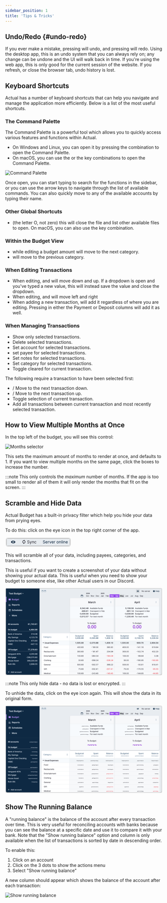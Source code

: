 ```yaml
---
sidebar_position: 1
title: 'Tips & Tricks'
---
```


## Undo/Redo {#undo-redo}

If you ever make a mistake, pressing <Key mod="cmd" k="z" /> will undo, and pressing <Key mod="cmd shift" k="z" /> will redo. Using the desktop app, this is an undo system that you can always rely on; any change can be undone and the UI will walk back in time.  If you're using the web app, this is only good for the current session of the website. If you refresh, or close the browser tab, undo history is lost.

## Keyboard Shortcuts

Actual has a number of keyboard shortcuts that can help you navigate and manage the application more efficiently.
Below is a list of the most useful shortcuts.

### The Command Palette

The Command Palette is a powerful tool which allows you to quickly access various features and functions within Actual.
- On Windows and Linux, you can open it by pressing the <Key mod="ctrl" k="k" /> combination to open the Command Palette.
- On macOS, you can use the <Key mod="cmd" k="k" /> or the <Key mod="ctrl" k="k" /> key combinations to open the Command Palette.

![Command Palette](/img/tips-tricks/command-palette.png)

Once open, you can start typing to search for the functions in the sidebar, or you can use the arrow keys to navigate
through the list of available commands. You can also quickly move to any of the available accounts by typing their name.


### Other Global Shortcuts

-  <Key mod="ctrl" k="O" /> (the letter O, not zero) this will close the file and list other available files to open.
   On macOS, you can also use the <Key mod="cmd" k="O" /> key combination.


### Within the Budget View

- <Key k="enter" /> while editing a budget amount will move to the next category.
- <Key mod="shift" k="enter" /> will move to the previous category.

### When Editing Transactions

- When editing, <Key k="enter" /> and <Key mod="shift" k="enter" /> will move down and up. If a dropdown is open and you've typed a new value, this will instead save the value and close the dropdown.
- When editing, <Key k="tab" /> and <Key mod="shift" k="tab" /> will move left and right
- When adding a new transaction, <Key mod="cmd" k="enter" /> will add it regardless of where you are editing. Pressing <Key k="enter" /> in either the Payment or Deposit columns will add it as well.

### When Managing Transactions

- <Key k="f" /> Show only selected transactions.
- <Key k="d" /> Delete selected transactions.
- <Key k="a" /> Set account for selected transactions.
- <Key k="p" /> set payee for selected transactions.
- <Key k="n" /> Set notes for selected transactions.
- <Key k="c" /> Set category for selected transactions.
- <Key k="l" /> Toggle cleared for current transaction.

The following require a transaction to have been selected first:

- <Key k="J" />/<Key arrow="down" /> Move to the next transaction down.
- <Key k="K" />/<Key arrow="up" /> Move to the next transaction up.
- <Key k="space" /> Toggle selection of current transaction.
- <Key mod="shift" k="space" /> Add all transactions between current transaction and most recently selected transaction.

## How to View Multiple Months at Once

In the top left of the budget, you will see this control:

![Months selector](/img/tips-tricks/months-selector.png)

This sets the maximum amount of months to render at once, and defaults to 1. If you want to view multiple months on the same page, click the boxes to increase the number.

:::note
This only controls the _maximum_ number of months. If the app is too small to render all of them it will only render the months that fit on the screen.
:::

## Scramble and Hide Data

Actual Budget has a built-in privacy filter which help you
hide your data from prying eyes.

To do this: click on the eye icon in the top right corner of the app.

![Top right corner](/static/img/a-tour-of-actual/tour-overview-top-right.png)

This will scramble all of your data, including payees, categories, and
transactions.

This is useful if you want to create a screenshot of your data without
showing your actual data. This is useful when you need to show your
budget to someone else, like other Actual users in our Discord.

![Top right corner](/static/img/tips-tricks/scrambled-clear-view.png)


:::note
This only hide data - no data is lost or encrypted.
:::

To unhide the data, click on the eye icon again. This will show the data in
its original form.

![Top right corner](/static/img/tips-tricks/scrambled-scrambled-view.png)


## Show The Running Balance

A "running balance" is the balance of the account after every transaction over time. This is very useful for reconciling accounts with banks because you can see the balance at a specific date and use it to compare it with your bank. Note that the "Show running balance" option and column is only available when the list of transactions is sorted by date in descending order.

To enable this:

1. Click on an account
2. Click on the 3 dots to show the actions menu
3. Select "Show running balance"

A new column should appear which shows the balance of the account after each transaction:

![Show running balance](/img/tips-tricks/running-balance.png)
